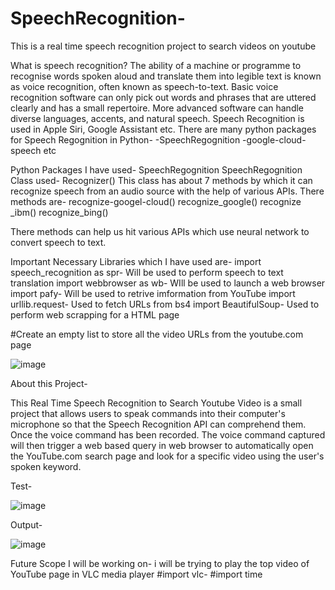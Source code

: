 # SpeechRecognition-
This is a real time speech recognition project to search videos on youtube

What is speech recognition?
The ability of a machine or programme to recognise words spoken aloud and translate them into legible text is known as voice recognition, often known as speech-to-text. Basic voice recognition software can only pick out words and phrases that are uttered clearly and has a small repertoire. More advanced software can handle diverse languages, accents, and natural speech. Speech Recognition is used in Apple Siri, Google Assistant etc.
There are many python packages for Speech Regognition in Python-
-SpeechRegognition
-google-cloud-speech etc

Python Packages I have used- SpeechRegognition
SpeechRegognition Class used- Recognizer()
This class has about 7 methods by which it can recognize speech from an audio source with the help of various APIs.
There methods are-
recognize-googel-cloud()
recognize_google()
recognize _ibm()
recognize_bing()

There methods can help us hit various APIs which use neural network to convert speech to text.

Important Necessary Libraries which I have used are-
import speech_recognition as spr- Will be used to perform speech to text translation
import webbrowser as wb- WIll be used to launch a web browser
import pafy- Will be used to retrive imformation from YouTube
import urllib.request- Used to fetch URLs
from bs4 import BeautifulSoup- Used to perform web scrapping for a HTML page

#Create an empty list to store all the video URLs from the youtube.com page

![image](https://user-images.githubusercontent.com/87760177/212671914-0ea55b29-6386-4e11-82ff-594f85c7f601.png)

About this Project-

This Real Time Speech Recognition to Search Youtube Video is a small project that allows users to speak commands into their computer's microphone so that the Speech Recognition API can comprehend them. Once the voice command has been recorded. The voice command captured will then trigger a web based query in web browser  to automatically open the YouTube.com search page and look for a specific video using the user's spoken keyword.

Test-

![image](https://user-images.githubusercontent.com/87760177/212538561-ef6dde8c-75f1-4995-9aa3-581ba4a90b5d.png)

Output-

![image](https://user-images.githubusercontent.com/87760177/212538523-da2da1c5-41d0-44ed-aaf7-353223e350ac.png)

Future Scope I will be working on-
i will be trying to play the top video of YouTube page in VLC media player
#import vlc- 
#import time
